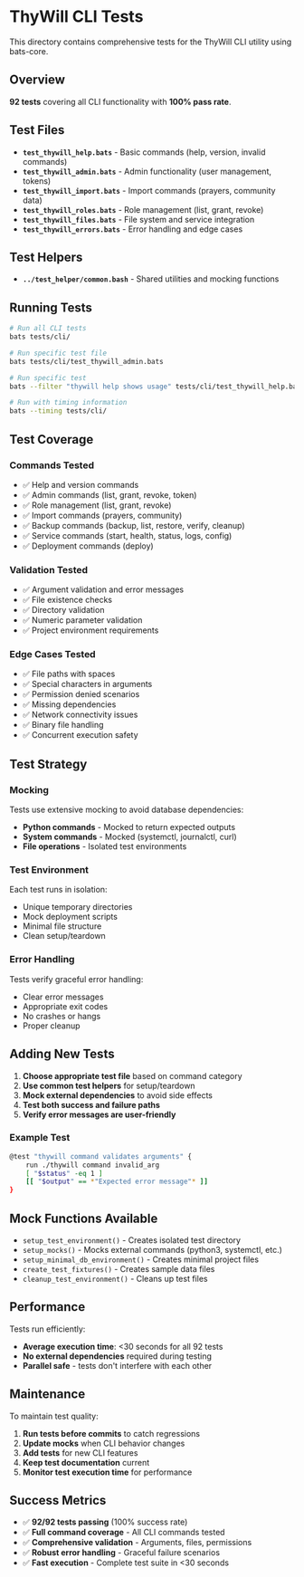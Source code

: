 # ThyWill CLI Tests

This directory contains comprehensive tests for the ThyWill CLI utility using bats-core.

## Overview

**92 tests** covering all CLI functionality with **100% pass rate**.

## Test Files

- **`test_thywill_help.bats`** - Basic commands (help, version, invalid commands)
- **`test_thywill_admin.bats`** - Admin functionality (user management, tokens)
- **`test_thywill_import.bats`** - Import commands (prayers, community data)
- **`test_thywill_roles.bats`** - Role management (list, grant, revoke)
- **`test_thywill_files.bats`** - File system and service integration
- **`test_thywill_errors.bats`** - Error handling and edge cases

## Test Helpers

- **`../test_helper/common.bash`** - Shared utilities and mocking functions

## Running Tests

```bash
# Run all CLI tests
bats tests/cli/

# Run specific test file
bats tests/cli/test_thywill_admin.bats

# Run specific test
bats --filter "thywill help shows usage" tests/cli/test_thywill_help.bats

# Run with timing information
bats --timing tests/cli/
```

## Test Coverage

### Commands Tested
- ✅ Help and version commands
- ✅ Admin commands (list, grant, revoke, token)
- ✅ Role management (list, grant, revoke)
- ✅ Import commands (prayers, community)
- ✅ Backup commands (backup, list, restore, verify, cleanup)
- ✅ Service commands (start, health, status, logs, config)
- ✅ Deployment commands (deploy)

### Validation Tested
- ✅ Argument validation and error messages
- ✅ File existence checks
- ✅ Directory validation
- ✅ Numeric parameter validation
- ✅ Project environment requirements

### Edge Cases Tested
- ✅ File paths with spaces
- ✅ Special characters in arguments
- ✅ Permission denied scenarios
- ✅ Missing dependencies
- ✅ Network connectivity issues
- ✅ Binary file handling
- ✅ Concurrent execution safety

## Test Strategy

### Mocking
Tests use extensive mocking to avoid database dependencies:
- **Python commands** - Mocked to return expected outputs
- **System commands** - Mocked (systemctl, journalctl, curl)
- **File operations** - Isolated test environments

### Test Environment
Each test runs in isolation:
- Unique temporary directories
- Mock deployment scripts
- Minimal file structure
- Clean setup/teardown

### Error Handling
Tests verify graceful error handling:
- Clear error messages
- Appropriate exit codes
- No crashes or hangs
- Proper cleanup

## Adding New Tests

1. **Choose appropriate test file** based on command category
2. **Use common test helpers** for setup/teardown
3. **Mock external dependencies** to avoid side effects
4. **Test both success and failure paths**
5. **Verify error messages are user-friendly**

### Example Test
```bash
@test "thywill command validates arguments" {
    run ./thywill command invalid_arg
    [ "$status" -eq 1 ]
    [[ "$output" == *"Expected error message"* ]]
}
```

## Mock Functions Available

- `setup_test_environment()` - Creates isolated test directory
- `setup_mocks()` - Mocks external commands (python3, systemctl, etc.)
- `setup_minimal_db_environment()` - Creates minimal project files
- `create_test_fixtures()` - Creates sample data files
- `cleanup_test_environment()` - Cleans up test files

## Performance

Tests run efficiently:
- **Average execution time**: <30 seconds for all 92 tests
- **No external dependencies** required during testing
- **Parallel safe** - tests don't interfere with each other

## Maintenance

To maintain test quality:
1. **Run tests before commits** to catch regressions
2. **Update mocks** when CLI behavior changes
3. **Add tests** for new CLI features
4. **Keep test documentation** current
5. **Monitor test execution time** for performance

## Success Metrics

- ✅ **92/92 tests passing** (100% success rate)
- ✅ **Full command coverage** - All CLI commands tested
- ✅ **Comprehensive validation** - Arguments, files, permissions
- ✅ **Robust error handling** - Graceful failure scenarios
- ✅ **Fast execution** - Complete test suite in <30 seconds